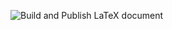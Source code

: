 ![Build and Publish LaTeX document](https://github.com/jncfa/masters-dissertation/workflows/Build%20and%20Publish%20LaTeX%20document/badge.svg)
